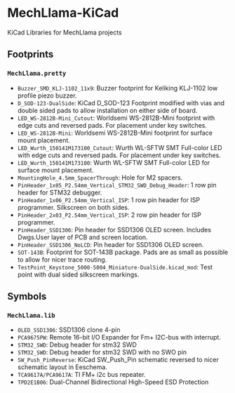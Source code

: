# MechLlama-KiCad
KiCad Libraries for MechLlama projects

## Footprints
### `MechLlama.pretty`
- `Buzzer_SMD_KLJ-1102_11x9`: Buzzer footprint for Keliking KLJ-1102 low profile piezo buzzer.
- `D_SOD-123-DualSide`: KiCad D_SOD-123 Footprint modified with vias and double sided pads to allow installation on either side of board.
- `LED_WS-2812B-Mini_Cutout`: Worldsemi WS-2812B-Mini footprint with edge cuts and reversed pads. For placement under key switches.
- `LED_WS-2812B-Mini`: Worldsemi WS-2812B-Mini footprint for surface mount placement.
- `LED_Wurth_150141M173100_Cutout`: Wurth WL-SFTW SMT Full-color LED with edge cuts and reversed pads. For placement under key switches.
- `LED_Wurth_150141M173100`: Wurth WL-SFTW SMT Full-color LED for surface mount placement.
- `MountingHole_4.5mm_SpacerThrough`: Hole for M2 spacers.
- `PinHeader_1x05_P2.54mm_Vertical_STM32_SWD_Debug_Header`: 1 row pin header for STM32 debugger.
- `PinHeader_1x06_P2.54mm_Vertical_ISP`: 1 row pin header for ISP programmer. Silkscreen on both sides.
- `PinHeader_2x03_P2.54mm_Vertical_ISP`: 2 row pin header for ISP programmer.
- `PinHeader_SSD1306`: Pin header for SSD1306 OLED screen. Includes Dwgs.User layer of PCB and screen location.
- `PinHeader_SSD1306_NoLCD`: Pin header for SSD1306 OLED screen.
- `SOT-143B`: Footprint for SOT-143B package. Pads are as small as possible to allow for nicer trace routing.
- `TestPoint_Keystone_5000-5004_Miniature-DualSide.kicad_mod`: Test point with dual sided silkscreen markings.

## Symbols
### `MechLlama.lib`
- `OLED_SSD1306`: SSD1306 clone 4-pin
- `PCA9675PW`: Remote 16-bit I/O Expander for Fm+ I2C-bus with interrupt.
- `STM32_SWD`: Debug header for stm32 SWD
- `STM32_SWD`: Debug header for stm32 SWD with no SWO pin
- `SW_Push_PinReverse`: KiCad SW_Push_Pin schematic reversed to nicer schematic layout in Eeschema.
- `TCA9617A/PCA9617A`: TI FM+ i2c bus repeater.
- `TPD2E1B06`: Dual-Channel Bidirectional High-Speed ESD Protection
